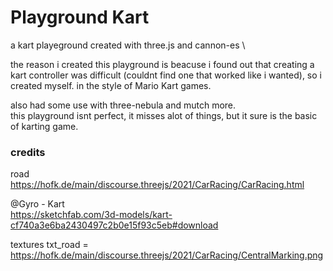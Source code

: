 # Playground Kart

a kart playeground created with three.js and cannon-es \

the reason i created this playground is beacuse i found out that creating a kart controller was difficult (couldnt find one that worked like i wanted), so i created myself. in the style of Mario Kart games.

also had some use with three-nebula and mutch more. \
this playground isnt perfect, it misses alot of things, but it sure is the basic of karting game.

### credits

road
https://hofk.de/main/discourse.threejs/2021/CarRacing/CarRacing.html

@Gyro - Kart \
https://sketchfab.com/3d-models/kart-cf740a3e6ba2430497c2b0e15f93c5eb#download

textures
txt_road = https://hofk.de/main/discourse.threejs/2021/CarRacing/CentralMarking.png
